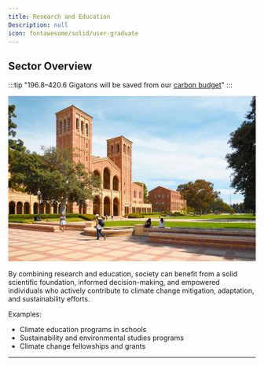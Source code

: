 ```yaml
---
title: Research and Education
Description: null
icon: fontawesome/solid/user-graduate
---
```


## Sector Overview

:::tip "196.8–420.6 Gigatons will be saved from our [carbon budget](../glossary/#carbon-budget)"
:::

![](/../static/img/education.jpg)

By combining research and education, society can benefit from a solid scientific foundation, informed decision-making, and empowered individuals who actively contribute to climate change mitigation, adaptation, and sustainability efforts.

Examples:

* Climate education programs in schools
* Sustainability and environmental studies programs
* Climate change fellowships and grants

- - -

